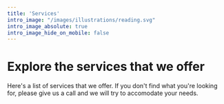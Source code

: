 ```yaml
---
title: 'Services'
intro_image: "/images/illustrations/reading.svg"
intro_image_absolute: true
intro_image_hide_on_mobile: false
---
```


# Explore the services that we offer

Here's a list of services that we offer. If you don't find what you're looking for, please give us a call and we will try to accomodate your needs. 
